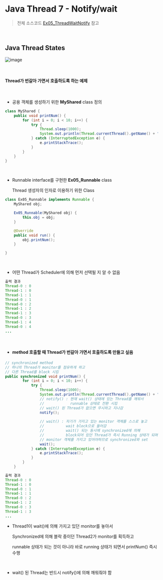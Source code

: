 # Java Thread 7 - Notify/wait

> 전체 소스코드 [Ex05_ThreadWaitNotify](https://github.com/5dddddo/java/blob/master/0822_Java_SE_programming%20-%20Thread/Ex05_ThreadWaitNotify.java) 참고

<br>

## Java Thread States

![image](https://user-images.githubusercontent.com/50972986/63483753-6059f900-c4d8-11e9-92f2-3453ec5e16e5.png)

<Br>

#### Thread가 번갈아 가면서 호출하도록 하는 예제

<br>

- 공용 객체를 생성하기 위한 **MyShared** class 정의

``` java
class MyShared {
	public void printNum() {
		for (int i = 0; i < 10; i++) {
			try {
				Thread.sleep(1000);
				System.out.println(Thread.currentThread().getName() + " : " + i);
			} catch (InterruptedException e) {
				e.printStackTrace();
			}
		}
	}
}
```

<br>

- Runnable interface를 구현한 **Ex05_Runnable** class

  Thread 생성자의 인자로 이용하기 위한 Class

``` java
class Ex05_Runnable implements Runnable {
	MyShared obj;

	Ex05_Runnable(MyShared obj) {
		this.obj = obj;
	}

	@Override
	public void run() {
		obj.printNum();
	}

}
```

<br>

- 어떤 Thread가 Scheduler에 의해 먼저 선택될 지 알 수 없음

``` java
출력 결과
Thread-0 : 0
Thread-1 : 0
Thread-1 : 1
Thread-0 : 1
Thread-0 : 2
Thread-1 : 2
Thread-1 : 3
Thread-0 : 3
Thread-1 : 4
Thread-0 : 4
...
```

<br>

- #### method 호출할 때 Thread가 번갈아 가면서 호출하도록 만들고 싶음

``` java
// synchronized method 
// 하나의 Thread가 monitor를 점유하게 하고
// 다른 Thread를 block 시킴
public synchronized void printNum() {
		for (int i = 0; i < 10; i++) {
			try {
				Thread.sleep(1000);
				System.out.println(Thread.currentThread().getName() + " : " + i);
				// notify() : 현재 wait() 상태에 있는 Thread를 깨워서
				// 			  runnable 상태로 전환 시킴
                // wait() 된 Thread가 없으면 무시하고 지나감
				notify();
				
				// wait() : 자기가 가지고 있는 monitor 객체를 스스로 놓고
				// 			wait block으로 들어감
                //	        wait() 되는 동시에 synchronized에 의해
                //			block되어 있던 Thread가 즉시 Running 상태가 되며 실행됨
                // monitor 객체를 가지고 있어야하므로 synchronized와 set
				wait();
			} catch (InterruptedException e) {
				e.printStackTrace();
			}
		}
	}
```

``` java
출력 결과
Thread-0 : 0
Thread-1 : 0
Thread-0 : 1
Thread-1 : 1
Thread-0 : 2
Thread-1 : 2
Thread-0 : 3
Thread-1 : 3
...
```

- Thread1이 wait()에 의해 가지고 있던 monitor를 놓아서

  Synchronized에 의해 블락 중이던  Thread2가 monitor를 획득하고

  runnable 상태가 되는 것이 아니라 바로 running 상태가 되면서 printNum() 즉시 수행

<br>

- wait() 된 Thread는 반드시 notify()에 의해 깨워줘야 함

  
